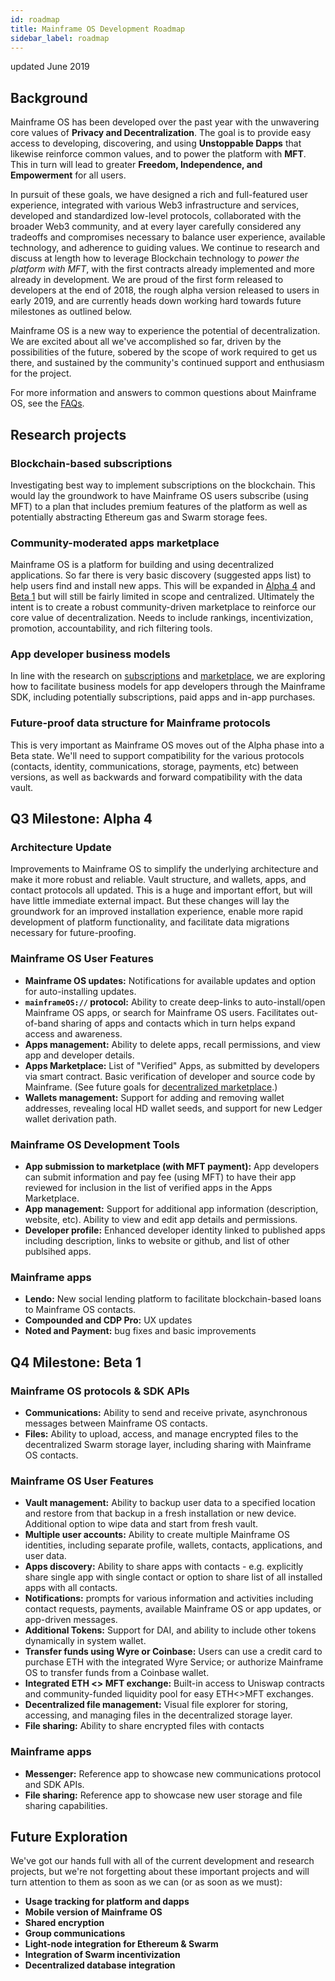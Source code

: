 ```yaml
---
id: roadmap
title: Mainframe OS Development Roadmap
sidebar_label: roadmap
---
```


updated June 2019

## Background
Mainframe OS has been developed over the past year with the unwavering core values of **Privacy and Decentralization**.
The goal is to provide easy access to developing, discovering, and using **Unstoppable Dapps** that likewise reinforce common values,
and to power the platform with **MFT**. This in turn will lead to greater **Freedom, Independence, and Empowerment** for all users.

In pursuit of these goals, we have designed a rich and full-featured user experience,
integrated with various Web3 infrastructure and services, developed and standardized low-level protocols,
collaborated with the broader Web3 community, and at every layer carefully considered any tradeoffs and
compromises necessary to balance user experience, available technology, and adherence to guiding values.
We continue to research and discuss at length how to leverage Blockchain technology to _power the platform with MFT_,
with the first contracts already implemented and more already in development.
We are proud of the first form released to developers at the end of 2018, the rough alpha version released to users
in early 2019, and are currently heads down working hard towards future milestones as outlined below.

Mainframe OS is a new way to experience the potential of decentralization.
We are excited about all we've accomplished so far,
driven by the possibilities of the future,
sobered by the scope of work required to get us there,
and sustained by the community's continued support and enthusiasm for the project.

For more information and answers to common questions about Mainframe OS, see the [FAQs](https://docs.mainframeos.com/docs/faq).


## Research projects

### Blockchain-based subscriptions
Investigating best way to implement subscriptions on the blockchain.
This would lay the groundwork to have Mainframe OS users subscribe (using MFT)
to a plan that includes premium features of the platform as well as potentially
abstracting Ethereum gas and Swarm storage fees.

### Community-moderated apps marketplace
Mainframe OS is a platform for building and using decentralized applications. So far there
is very basic discovery (suggested apps list) to help users find and install new apps.
This will be expanded in [Alpha 4](#q3-milestone-alpha-4) and [Beta 1](#q4-milestone-beta-1) but will still be fairly limited in scope and centralized.
Ultimately the intent is to create a robust community-driven marketplace to reinforce our
core value of decentralization. Needs to include rankings, incentivization, promotion, accountability,
and rich filtering tools.

### App developer business models
In line with the research on [subscriptions](#blockchain-based-subscriptions) and [marketplace](#community-moderated-apps-marketplace), we are exploring
how to facilitate business models for app developers through the Mainframe SDK, including potentially subscriptions,
paid apps and in-app purchases.

### Future-proof data structure for Mainframe protocols
This is very important as Mainframe OS moves out of the Alpha phase into a Beta state.
We'll need to support compatibility for the various protocols (contacts, identity, communications,
storage, payments, etc) between versions, as well as backwards and forward compatibility
with the data vault.

## Q3 Milestone: Alpha 4

### Architecture Update
Improvements to Mainframe OS to simplify the underlying architecture and make it more robust and reliable.
Vault structure, and wallets, apps, and contact protocols all updated. This is a huge and important effort,
but will have little immediate external impact. But these changes will lay the groundwork for an
improved installation experience, enable more rapid development of platform functionality,
and facilitate data migrations necessary for future-proofing.

### Mainframe OS User Features

- **Mainframe OS updates:** Notifications for available updates and option for auto-installing updates.
- **`mainframeOS://` protocol:** Ability to create deep-links to auto-install/open
Mainframe OS apps, or search for Mainframe OS users. Facilitates out-of-band sharing of apps and contacts which
in turn helps expand access and awareness.
- **Apps management:** Ability to delete apps, recall permissions, and view app and developer details.
- **Apps Marketplace:** List of "Verified" Apps, as submitted by developers via smart contract. Basic verification of
developer and source code by Mainframe. (See future goals for [decentralized marketplace](#community-moderated-apps-marketplace).)
- **Wallets management:** Support for adding and removing wallet addresses, revealing local HD wallet seeds,
and support for new Ledger wallet derivation path.

### Mainframe OS Development Tools

- **App submission to marketplace (with MFT payment):** App developers can submit information and pay fee (using MFT)
to have their app reviewed for inclusion in the list of verified apps in the Apps Marketplace.
- **App management:** Support for additional app information (description, website, etc). Ability to
view and edit app details and permissions.
- **Developer profile:** Enhanced developer identity linked to published apps including description, links to website or github,
and list of other publsihed apps.

### Mainframe apps

- **Lendo:** New social lending platform to facilitate blockchain-based loans to Mainframe OS contacts.
- **Compounded and CDP Pro:** UX updates
- **Noted and Payment:** bug fixes and basic improvements


## Q4 Milestone: Beta 1

### Mainframe OS protocols & SDK APIs

- **Communications:** Ability to send and receive private, asynchronous messages between Mainframe OS contacts.
- **Files:** Ability to upload, access, and manage encrypted files to the decentralized Swarm storage layer,
including sharing with Mainframe OS contacts.

### Mainframe OS User Features

- **Vault management:** Ability to backup user data to a specified location and restore from
that backup in a fresh installation or new device. Additional option to wipe data and start from fresh vault.
- **Multiple user accounts:** Ability to create multiple Mainframe OS identities, including
separate profile, wallets, contacts, applications, and user data.
- **Apps discovery:** Ability to share apps with contacts - e.g. explicitly share single app
with single contact or option to share list of all installed apps with all contacts.
- **Notifications:** prompts for various information and activities including contact requests, payments,
available Mainframe OS or app updates, or app-driven messages.
- **Additional Tokens:** Support for DAI, and ability to include other tokens dynamically in system wallet.
- **Transfer funds using Wyre or Coinbase:** Users can use a credit card to purchase ETH with the integrated Wyre Service;
or authorize Mainframe OS to transfer funds from a Coinbase wallet.
- **Integrated ETH <> MFT exchange:** Built-in access to Uniswap contracts and community-funded liquidity pool for easy ETH<>MFT exchanges.
- **Decentralized file management:** Visual file explorer for storing, accessing, and managing files in the decentralized storage layer.
- **File sharing:** Ability to share encrypted files with contacts

### Mainframe apps

- **Messenger:** Reference app to showcase new communications protocol and SDK APIs.
- **File sharing:** Reference app to showcase new user storage and file sharing capabilities.


## Future Exploration
We've got our hands full with all of the current development and research projects, but we're not forgetting about these important projects and will
turn attention to them as soon as we can (or as soon as we must):

- **Usage tracking for platform and dapps**
- **Mobile version of Mainframe OS**
- **Shared encryption**
- **Group communications**
- **Light-node integration for Ethereum & Swarm**
- **Integration of Swarm incentivization**
- **Decentralized database integration**
